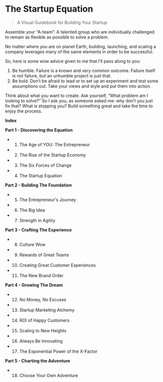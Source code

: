 # The Startup Equation
> A Visual Guidebook for Building Your Startup

Assemble your “A-team”: A talented group who are individually challenged to remain as flexible as possible to solve a problem.

No matter where you are on planet Earth, building, launching, and scaling a company leverages many of the same elements in order to be successful.

So, here is some wise advice given to me that I’ll pass along to you:
1. Be humble. Failure is a known and very common outcome. Failure itself is not failure, but an unhumble project is just that.
2. Be bold. Don’t be afraid to lead or to set up an experiment and test some assumptions out. Take your views and style and put them into action.

Think about what you want to create. Ask yourself, “What problem am I looking to solve?” So I ask you, as someone asked me: why don’t you just fix that? What is stopping you?
Build something great and take the time to enjoy the process.

**Index**

**Part 1 - Discovering the Equation**
- 1. The Age of YOU: The Entrepreneur
- 2. The Rise of the Startup Economy
- 3. The Six Forces of Change
- 4. The Startup Equation

**Part 2 - Building The Foundation**
- 5. The Entrepreneur's Journey
- 6. The Big Idea
- 7. Strength in Agility

**Part 3 - Crafting The Experience**
- 8. Culture Wow
- 9. Rewards of Great Teams
- 10. Creating Great Customer Experiences
- 11. The New Brand Order

**Part 4 - Growing The Dream**
- 12. No Money, No Excuses
- 13. Startup Marketing Alchemy
- 14. ROI of Happy Customers
- 15. Scaling to New Heights
- 16. Always Be Innovating
- 17. The Exponential Power of the X-Factor

**Part 5 - Charting the Adventure**
- 18. Choose Your Own Adventure